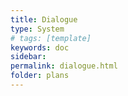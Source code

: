 ```yaml
---
title: Dialogue
type: System
# tags: [template]
keywords: doc
sidebar: 
permalink: dialogue.html
folder: plans
---
```

